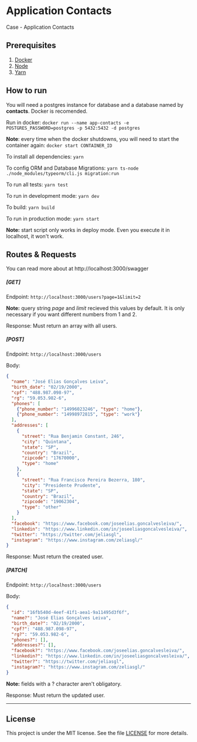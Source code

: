# Application Contacts
Case - Application Contacts

## Prerequisites

1. [Docker](https://www.docker.com/)
2. [Node](https://nodejs.org/en/)
3. [Yarn](https://yarnpkg.com/)

## How to run
You will need a postgres instance for database and a database named by <b>contacts</b>. Docker is recomended.

Run in docker: ```docker run --name app-contacts -e POSTGRES_PASSWORD=postgres -p 5432:5432 -d postgres```

<b>Note</b>: every time when the docker shutdowns, you will need to start the container again: ```docker start CONTAINER_ID```

To install all dependencies: ```yarn```

To config ORM and Database Migrations: ```yarn ts-node ./node_modules/typeorm/cli.js migration:run```

To run all tests: ```yarn test```

To run in development mode: ```yarn dev```

To build: ```yarn build```

To run in production mode: ```yarn start```

**Note:** start script only works in deploy mode. Even you execute it in localhost, it won't work.

## Routes & Requests

You can read more about at http://localhost:3000/swagger

##### [GET]
Endpoint: ```http://localhost:3000/users?page=1&limit=2```

**Note:** query string *page* and *limit* recieved this values by default. It is only necessary if you want different numbers from 1 and 2.

Response: Must return an array with all users.

##### [POST]
Endpoint: ```http://localhost:3000/users```

Body:
```json
{
  "name": "José Elias Gonçalves Leiva",
  "birth_date": "02/19/2000",
  "cpf": "488.987.098-97",
  "rg": "59.053.982-6",
  "phones": [
    {"phone_number": "14996023246", "type": "home"},
    {"phone_number": "14998972815", "type": "work"}
  ],
  "addresses": [
    {
      "street": "Rua Benjamin Constant, 246",
      "city": "Quintana",
      "state": "SP",
      "country": "Brazil",
      "zipcode": "17670000",
      "type": "home"
    },
    {
      "street": "Rua Francisco Pereira Bezerra, 180",
      "city": "Presidente Prudente",
      "state": "SP",
      "country": "Brazil",
      "zipcode": "19062304",
      "type": "other"
    }
  ],
  "facebook": "https://www.facebook.com/joseelias.goncalvesleiva/",
  "linkedin": "https://www.linkedin.com/in/joseeliasgoncalvesleiva/",
  "twitter": "https://twitter.com/jeliasgl",
  "instagram": "https://www.instagram.com/zeliasgl/"
}
```

Response: Must return the created user.

##### [PATCH]
Endpoint: ```http://localhost:3000/users```

Body:
```json
{
  "id": "16fb540d-4eef-41f1-aea1-9a11495d3f6f",
  "name?": "José Elias Gonçalves Leiva",
  "birth_date?": "02/19/2000",
  "cpf?": "488.987.098-97",
  "rg?": "59.053.982-6",
  "phones?": [],
  "addresses?": [],
  "facebook?": "https://www.facebook.com/joseelias.goncalvesleiva/",
  "linkedin?": "https://www.linkedin.com/in/joseeliasgoncalvesleiva/",
  "twitter?": "https://twitter.com/jeliasgl",
  "instagram?": "https://www.instagram.com/zeliasgl/"
}
```

**Note:** fields with a ? character aren't obligatory.

Response: Must return the updated user.

---

## License

This project is under the MIT license. See the file [LICENSE](LICENSE) for more details.
